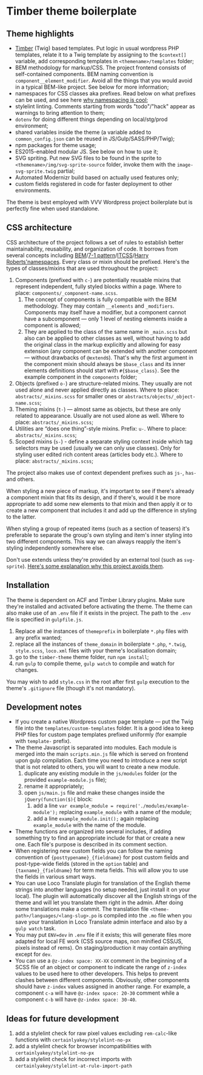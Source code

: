 # Timber theme boilerplate

## Theme highlights

- [Timber](https://timber.github.io/docs/) (Twig) based templates. Put logic in usual wordpress PHP templates, relate it to a Twig template by assigning to the `$context[]` variable, add corresponding templates in `<themename>/templates` folder;
- BEM methodology for markup/CSS. The project frontend consists of self-contained components. BEM naming convention is `component__element_modifier`. Avoid all the things that you would avoid in a typical BEM-like project. See below for more information;
- namespaces for CSS classes aka prefixes. Read below on what prefixes can be used, and see here [why namespacing is cool](https://csswizardry.com/2015/08/bemit-taking-the-bem-naming-convention-a-step-further/);
- stylelint linting. Comments starting from words "todo"/"hack" appear as warnings to bring attention to them;
- `dotenv` for doing different things depending on local/stg/prod environment;
- shared variables inside the theme (a variable added to `common_config.json` can be reused in JS/Gulp/SASS/PHP/Twig);
- npm packages for theme usage;
- ES2015-enabled modular JS. See below on how to use it;
- SVG spriting. Put new SVG files to be found in the sprite to `<themename>/img/svg-sprite-source` folder, invoke them with the `image-svg-sprite.twig` partial;
- Automated Modernizr build based on actually used features only;
- custom fields registered in code for faster deployment to other environments. 

The theme is best employed with VVV Wordpress project boilerplate but is perfectly fine when used standalone.

## CSS architecture

CSS architecture of the project follows a set of rules to establish better maintainability, reusability, and organization of code. It borrows from several concepts including [BEM](https://bem.info)/[7-1 pattern](https://sass-guidelin.es/#architecture)/[ITCSS](https://speakerdeck.com/dafed/managing-css-projects-with-itcss)/[Harry Roberts'namespaces](http://csswizardry.com/2015/03/more-transparent-ui-code-with-namespaces/#the-namespaces).
Every class or mixin should be prefixed. Here's the types of classes/mixins that are used throughout the project:

1. Components (prefixed with `c-`) are potentially reusable mixins that represent independent, fully styled blocks within a page. Where to place: `components/_component-name.scss`.
    1. The concept of components is fully compatible with the BEM methodology. They may contain `__elements` and `_modifiers`. Components may itself have a modifier, but a component cannot have a subcomponent — only 1 level of nesting elements inside a component is allowed;
    2. They are applied to the class of the same name in `_main.scss` but also can be applied to other classes as well, without having to add the original class in the markup explicitly and allowing for easy extension (any component can be extended with another component — without drawbacks of `@extend`s). That's why the first argument in the component mixin should always be `$base_class` and its inner elements definitions should start with `#{$base_class}`. See the example component in the `components` folder;
2. Objects (prefixed `o-`) are structure-related mixins. They usually are not used alone and never applied directly as classes. Where to place: `abstracts/_mixins.scss` for smaller ones or `abstracts/objects/_object-name.scss`;
3. Theming mixins (`t-`) — almost same as objects, but these are only related to appearance. Usually are not used alone as well. Where to place: `abstracts/_mixins.scss`;
4. Utilities are “does one thing”-style mixins. Prefix: `u-`. Where to place: `abstracts/_mixins.scss`;
5. Scoped mixins (`s-`) - define a separate styling context inside which tag selectors may be used (usually we can only use classes). Only for styling user edited rich content areas (articles body etc.). Where to place: `abstracts/_mixins.scss`;

The project also makes use of context dependent prefixes such as `js-`, `has-` and others.

When styling a new piece of markup, it's important to see if there's already a component mixin that fits its design, and if there's, would it be more appropriate to add some new elements to that mixin and then apply it or to create a new component that includes it and add up the difference in styling to the latter.

When styling a group of repeated items (such as a section of teasers) it's preferable to separate the group's own styling and item's inner styling into two different components. This way we can always reapply the item's styling independently somewhere else.

Don't use extends unless they're provided by an external tool (such as `svg-sprite`). [Here's some explanation why this project avoids them](http://csswizardry.com/2016/02/mixins-better-for-performance/).

## Installation

The theme is dependent on ACF and Timber Library plugins. Make sure they're installed and activated before activating the theme.
The theme can also make use of an `.env` file if it exists in the project. The path to the `.env` file is specified in `gulpfile.js`.

1. Replace all the instances of `themeprefix` in boilerplate `*.php` files with any prefix wanted;
2. replace all the instances of `theme_domain` in boilerplate `*.php`, `*.twig`, `style.scss`, `loco.xml` files with your theme's localisation domain;
3. go to the `timber-theme` theme folder, run `npm install`;
4. run `gulp` to compile theme, `gulp watch` to compile and watch for changes.

You may wish to add `style.css` in the root after first `gulp` execution to the theme's `.gitignore` file (though it's not mandatory).

## Development notes

- If you create a native Wordpress custom page template — put the Twig file into the `templates/custom-templates` folder. It is a good idea to keep PHP files for custom page templates prefixed uniformly (for example with `template-` prefix).
- The theme Javascript is separated into modules. Each module is merged into the main `scripts.min.js` file which is served on frontend upon gulp compilation. Each time you need to introduce a new script that is not related to others, you will want to create a new module.
    1. duplicate any existing module in the `js/modules` folder (or the provided `example-module.js` file);
    2. rename it appropriately;
    3. open `js/main.js` file and make these changes inside the `jQuery(function($){` block:
        1. add a line `var example_module = require('./modules/example-module');` replacing `example_module` with a name of the module;
        2. add a line `example_module.init();` again replacing `example_module` with the name of the module.
- Theme functions are organized into several includes, if adding something try to find an appropriate include for that or create a new one. Each file's purpose is described in its comment section.
- When registering new custom fields you can follow the naming convention of `{posttypename}_{fieldname}` for post custom fields and post-type-wide fields (stored in the `option` table) and `{taxname}_{fieldname}` for term meta fields. This will allow you to use the fields in various smart ways.
- You can use Loco Translate plugin for translation of the English theme strings into another languages (no setup needed, just install it on your local). The plugin will automatically discover all the English strings of the theme and will let you translate them right in the admin. After doing some translations make a commit. The translation file `<theme-path>/languages/<lang-slug>.po` is compiled into the `.mo` file when you save your translation in Loco Translate admin interface and also by a `gulp watch` task.
- You may put `ENV=dev` in `.env` file if it exists; this will generate files more adapted for local FE work (CSS source maps, non minified CSS/JS, pixels instead of rems). On staging/production it may contain anything except for `dev`.
- You can use a `@z-index space: XX-XX` comment in the beginning of a SCSS file of an object or component to indicate the range of `z-index` values to be used here to other developers. This helps to prevent clashes between different components. Obviously, other components should have `z-index` values assigned in another range. For example, a component `c-a` will have `@z-index space: 20-30` comment while a component `c-b` will have `@z-index space: 30-40`.

## Ideas for future development

1. add a stylelint check for raw pixel values excluding `rem-calc`-like functions with `certainlyakey/stylelint-no-px`
2. add a stylelint check for browser incompatibilities with `certainlyakey/stylelint-no-px`
3. add a stylelint check for incorrect imports with `certainlyakey/stylelint-at-rule-import-path`
